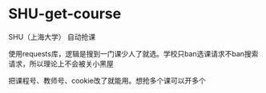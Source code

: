 # SHU-get-course
SHU（上海大学） 自动抢课

使用requests库，逻辑是搜到一门课少人了就选。学校只ban选课请求不ban搜索请求，所以理论上不会被关小黑屋

把课程号、教师号、cookie改了就能用。想抢多个课可以开多个
